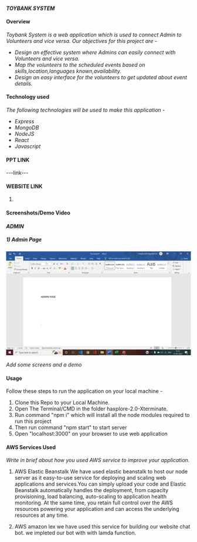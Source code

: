 #### _TOYBANK SYSTEM_


#### Overview

_Toybank System is a web application which is used to connect Admin to Volunteers and vice versa. Our objectives for this project are -_

- _Design an effective system where Admins can easily connect with Volunteers and vice versa._
- _Map the volunteers to the scheduled events based on skills,location,languages known,availability._
- _Design an easy interface for the volunteers to get updated about event details._

#### Technology used

_The following technologies will be used to make this application -_
- _Express_
- _MongoDB_
- _NodeJS_
- _React_
- _Javascript_

  

#### PPT LINK
---link---

<!-- #### demo video LINK
still working -->


#### WEBSITE LINK
1.  

#### Screenshots/Demo Video

#### _ADMIN_
##### 1) Admin Page
![Home](assets_readme/ADMINPAGE.png)
      
<!-- ![appointment](assets/appointment.png)

![searching](assets/searching.png)

![searching](assets/videochat.png) -->




_Add some screens and a demo_

#### Usage
Follow these steps to run the application on your local machine - 
1. Clone this Repo to your Local Machine.
2. Open The Terminal/CMD in the folder haxplore-2.0-Xterminate.
3. Run command "npm i" which will install all the node modules required to run this project
4. Then run command "npm start" to start server
5. Open "localhost:3000" on your browser to use web application


#### AWS Services Used

_Write in brief about how you used AWS service to improve your application._
1. AWS Elastic Beanstalk
    We have used elastic beanstalk to host our node server as it easy-to-use service for deploying and scaling web applications and services.You can simply upload your code and Elastic Beanstalk automatically handles the deployment, from capacity provisioning, load balancing, auto-scaling to application health monitoring. At the same time, you retain full control over the AWS resources powering your application and can access the underlying resources at any time.

2. AWS amazon lex
   we have used this service for building our website chat bot. we impleted our bot with with lamda function.

